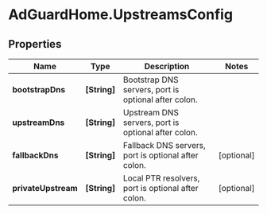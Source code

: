 # AdGuardHome.UpstreamsConfig

## Properties

Name | Type | Description | Notes
------------ | ------------- | ------------- | -------------
**bootstrapDns** | **[String]** | Bootstrap DNS servers, port is optional after colon.  | 
**upstreamDns** | **[String]** | Upstream DNS servers, port is optional after colon.  | 
**fallbackDns** | **[String]** | Fallback DNS servers, port is optional after colon.  | [optional] 
**privateUpstream** | **[String]** | Local PTR resolvers, port is optional after colon.  | [optional] 


